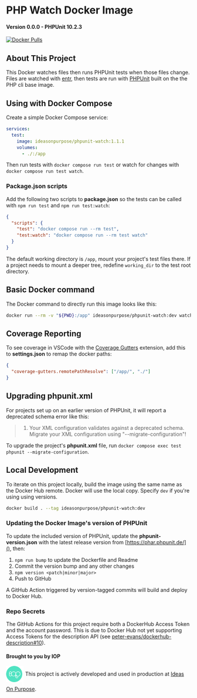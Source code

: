# PHP Watch Docker Image

<h4> 
Version 0.0.0
<!-- PHPUNIT_VERSION -->- PHPUnit 10.2.3
</h4>

[![Docker Pulls](https://img.shields.io/docker/pulls/ideasonpurpose/phpunit-watch)](https://hub.docker.com/r/ideasonpurpose/phpunit-watch)

## About This Project

This Docker watches files then runs PHPUnit tests when those files change. Files are watched with [entr](http://eradman.com/entrproject/), then tests are run with [PHPUnit](https://phpunit.de/) built on the the PHP cli base image.

## Using with Docker Compose

Create a simple Docker Compose service:

```yaml
services:
  test:
    image: ideasonpurpose/phpunit-watch:1.1.1
    volumes:
      - ./:/app
```

Then run tests with `docker compose run test` or watch for changes with `docker compose run test watch`.

### Package.json scripts

Add the following two scripts to **package.json** so the tests can be called with `npm run test` and `npm run test:watch`:

```json
{
  "scripts": {
    "test": "docker compose run --rm test",
    "test:watch": "docker compose run --rm test watch"
  }
}
```

The default working directory is `/app`, mount your project's test files there. If a project needs to mount a deeper tree, redefine `working_dir` to the test root directory.

## Basic Docker command

The Docker command to directly run this image looks like this:

```sh
docker run --rm -v "${PWD}:/app" ideasonpurpose/phpunit-watch:dev watch
```

## Coverage Reporting

To see coverage in VSCode with the [Coverage Gutters](https://marketplace.visualstudio.com/items?itemName=ryanluker.vscode-coverage-gutters) extension, add this to **settings.json** to remap the docker paths:

```json
{
  "coverage-gutters.remotePathResolve": ["/app/", "./"]
}
```

## Upgrading phpunit.xml

For projects set up on an earlier version of PHPUnit, it will report a deprecated schema error like this:

> 1) Your XML configuration validates against a deprecated schema. Migrate your XML configuration using "--migrate-configuration"!

To upgrade the project's **phpunit.xml** file, run `docker compose exec test phpunit --migrate-configuration`.

## Local Development

To iterate on this project locally, build the image using the same name as the Docker Hub remote. Docker will use the local copy. Specify `dev` if you're using using versions.

```sh
docker build . --tag ideasonpurpose/phpunit-watch:dev
```

### Updating the Docker Image's version of PHPUnit

To update the included version of PHPUnit, update the **phpunit-version.json** with the latest release version from [https://phar.phpunit.de/](), then:
1. `npm run bump` to update the Dockerfile and Readme
2. Commit the version bump and any other changes
3. `npm version <patch|minor|major>`
4. Push to GitHub

A GitHub Action triggered by version-tagged commits will build and deploy to Docker Hub.

### Repo Secrets

The GitHub Actions for this project require both a DockerHub Access Token and the account password. This is due to Docker Hub not yet supporting Access Tokens for the description API (see [peter-evans/dockerhub-description#10](https://github.com/peter-evans/dockerhub-description/issues/10)).

#### Brought to you by IOP

<a href="https://www.ideasonpurpose.com"><img src="https://raw.githubusercontent.com/ideasonpurpose/ideasonpurpose/master/IOP_monogram_circle_512x512_mint.png" height="44" align="top" alt="IOP Logo"></a><img src="https://raw.githubusercontent.com/ideasonpurpose/ideasonpurpose/master/spacer.png" align="middle" width="4" height="54"> This project is actively developed and used in production at <a href="https://www.ideasonpurpose.com">Ideas On Purpose</a>.
